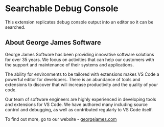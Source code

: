 # Searchable Debug Console

This extension replicates debug console output into an editor so it can be searched.

## About George James Software

George James Software has been providing innovative software solutions for over 35 years. We focus on activities that can help our customers with the support and maintenance of their systems and applications.

The ability for environments to be tailored with extensions makes VS Code a powerful editor for developers. There is an abundance of tools and extensions to discover that will increase productivity and the quality of your code. 

Our team of software engineers are highly experienced in developing tools and extensions for VS Code. We have authored many including source control and debugging, as well as contributed regularly to VS Code itself.

To find out more, go to our website - [georgejames.com](https://georgejames.com) 
